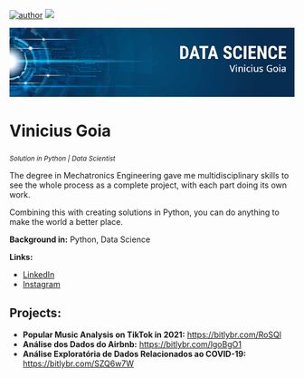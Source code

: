 [![author](https://img.shields.io/badge/author-viniciusgoia-red.svg)](https://br.linkedin.com/in/vinicius-goia-75a403234) [![](https://img.shields.io/badge/python-blue.svg)](https://www.python.org/)

<p align="center">
  <img src="banner2.png" >
</p>

# Vinicius Goia
<sub>*Solution in Python | Data Scientist*</sub>

The degree in Mechatronics Engineering gave me multidisciplinary skills to see the whole process as a complete project, with each part doing its own work.

Combining this with creating solutions in Python, you can do anything to make the world a better place.


**Background in:** Python, Data Science

**Links:**
* [LinkedIn](https://br.linkedin.com/in/vinicius-goia-75a403234)
* [Instagram](https://www.instagram.com/viniciusgoia/)



## Projects:

* **Popular Music Analysis on TikTok in 2021:** https://bitlybr.com/RoSQl
* **Análise dos Dados do Airbnb:** https://bitlybr.com/lgoBgO1
* **Análise Exploratória de Dados Relacionados ao COVID-19:** https://bitlybr.com/SZQ6w7W

